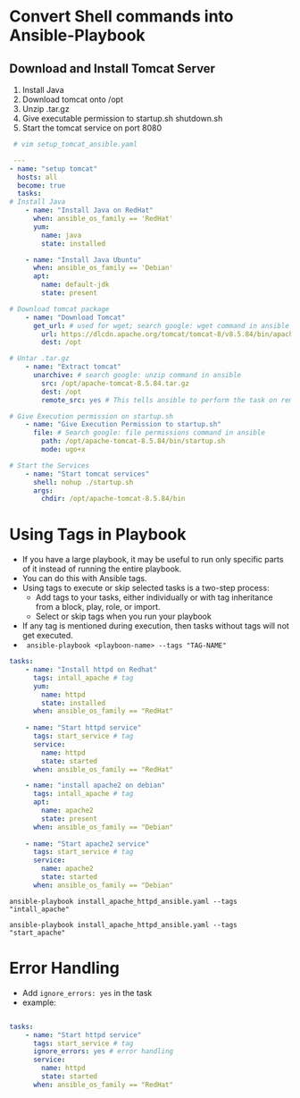 # Convert Shell commands into Ansible-Playbook

## Download and Install Tomcat Server

1. Install Java
2. Download tomcat onto /opt
3. Unzip .tar.gz
4. Give executable permission to startup.sh shutdown.sh
5. Start the tomcat service on port 8080

```yaml
 # vim setup_tomcat_ansible.yaml

 ---
- name: "setup tomcat"
  hosts: all
  become: true
  tasks:
# Install Java
    - name: "Install Java on RedHat"
      when: ansible_os_family == 'RedHat'
      yum:
        name: java
        state: installed

    - name: "Install Java Ubuntu"
      when: ansible_os_family == 'Debian'
      apt:
        name: default-jdk
        state: present

# Download tomcat package
    - name: "Download Tomcat"
      get_url: # used for wget; search google: wget command in ansible
        url: https://dlcdn.apache.org/tomcat/tomcat-8/v8.5.84/bin/apache-tomcat-8.5.84.tar.gz 
        dest: /opt

# Untar .tar.gz
    - name: "Extract tomcat"
      unarchive: # search google: unzip command in ansible
        src: /opt/apache-tomcat-8.5.84.tar.gz
        dest: /opt
        remote_src: yes # This tells ansible to perform the task on remote-machine and not on local machine

# Give Execution permission on startup.sh
    - name: "Give Execution Permission to startup.sh"
      file: # Search google: file permissions command in ansible
        path: /opt/apache-tomcat-8.5.84/bin/startup.sh
        mode: ugo+x

# Start the Services
    - name: "Start tomcat services"
      shell: nohup ./startup.sh
      args:
        chdir: /opt/apache-tomcat-8.5.84/bin


```

# Using Tags in Playbook

- If you have a large playbook, it may be useful to run only specific parts of it instead of running the entire playbook. 
- You can do this with Ansible tags. 
- Using tags to execute or skip selected tasks is a two-step process:
  - Add tags to your tasks, either individually or with tag inheritance from a block, play, role, or import.
  - Select or skip tags when you run your playbook
- If any tag is mentioned during execution, then tasks without tags will not get executed.
- ` ansible-playbook <playboon-name> --tags "TAG-NAME"`

```yaml
tasks:
    - name: "Install httpd on Redhat"
      tags: intall_apache # tag
      yum:
        name: httpd
        state: installed
      when: ansible_os_family == "RedHat"
    
    - name: "Start httpd service"
      tags: start_service # tag
      service:
        name: httpd
        state: started
      when: ansible_os_family == "RedHat"

    - name: "install apache2 on debian"
      tags: intall_apache # tag
      apt:
        name: apache2
        state: present
      when: ansible_os_family == "Debian"
    
    - name: "Start apache2 service"
      tags: start_service # tag
      service:
        name: apache2
        state: started
      when: ansible_os_family == "Debian"

```

` ansible-playbook install_apache_httpd_ansible.yaml --tags "intall_apache" `

` ansible-playbook install_apache_httpd_ansible.yaml --tags "start_apache" `

# Error Handling

- Add ` ignore_errors: yes ` in the task
- example:

```yaml

tasks:    
    - name: "Start httpd service"
      tags: start_service # tag
      ignore_errors: yes # error handling
      service:
        name: httpd
        state: started
      when: ansible_os_family == "RedHat"

```